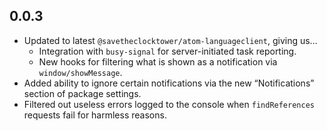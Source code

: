 ## 0.0.3

* Updated to latest `@savetheclocktower/atom-languageclient`, giving us…
  * Integration with `busy-signal` for server-initiated task reporting.
  * New hooks for filtering what is shown as a notification via `window/showMessage`.
* Added ability to ignore certain notifications via the new “Notifications” section of package settings.
* Filtered out useless errors logged to the console when `findReferences` requests fail for harmless reasons.
